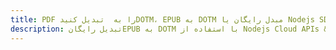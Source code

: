 ---title: PDF را به  تبدیل کنیدDOTM، EPUB به DOTM مبدل رایگان یا Nodejs SDKdescription: تبدیل رایگانEPUB به DOTM با استفاده از Nodejs Cloud APIs & SDK همچنین اسناد PDF را در Cloud ایجاد، ویرایش و رندر کنید.---